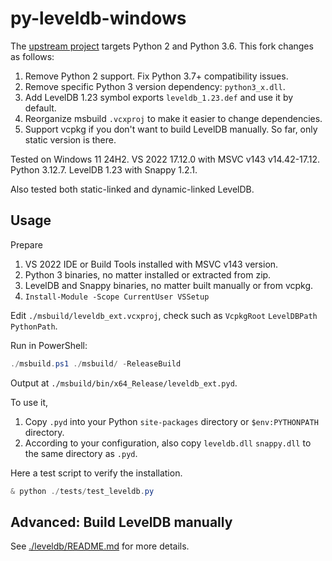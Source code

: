 # py-leveldb-windows

The [upstream project][happynear] targets Python 2 and Python 3.6. This fork changes as follows:

1. Remove Python 2 support. Fix Python 3.7+ compatibility issues.
2. Remove specific Python 3 version dependency: `python3_x.dll`.
3. Add LevelDB 1.23 symbol exports `leveldb_1.23.def` and use it by default.
4. Reorganize msbuild `.vcxproj` to make it easier to change dependencies.
5. Support vcpkg if you don't want to build LevelDB manually. So far, only static version is there.

[happynear]: https://github.com/happynear/py-leveldb-windows

Tested on Windows 11 24H2. VS 2022 17.12.0 with MSVC v143 v14.42-17.12. Python 3.12.7. LevelDB 1.23 with Snappy 1.2.1.

Also tested both static-linked and dynamic-linked LevelDB.

## Usage

Prepare

1. VS 2022 IDE or Build Tools installed with MSVC v143 version.
2. Python 3 binaries, no matter installed or extracted from zip.
3. LevelDB and Snappy binaries, no matter built manually or from vcpkg.
4. `Install-Module -Scope CurrentUser VSSetup`

Edit `./msbuild/leveldb_ext.vcxproj`, check such as `VcpkgRoot` `LevelDBPath` `PythonPath`.

Run in PowerShell:

```ps1
./msbuild.ps1 ./msbuild/ -ReleaseBuild
```

Output at `./msbuild/bin/x64_Release/leveldb_ext.pyd`.

To use it,

1. Copy `.pyd` into your Python `site-packages` directory or `$env:PYTHONPATH` directory.
2. According to your configuration, also copy `leveldb.dll` `snappy.dll` to the same directory as `.pyd`.

Here a test script to verify the installation.

```ps1
& python ./tests/test_leveldb.py
```

## Advanced: Build LevelDB manually

See [./leveldb/README.md](./leveldb/README.md) for more details.
